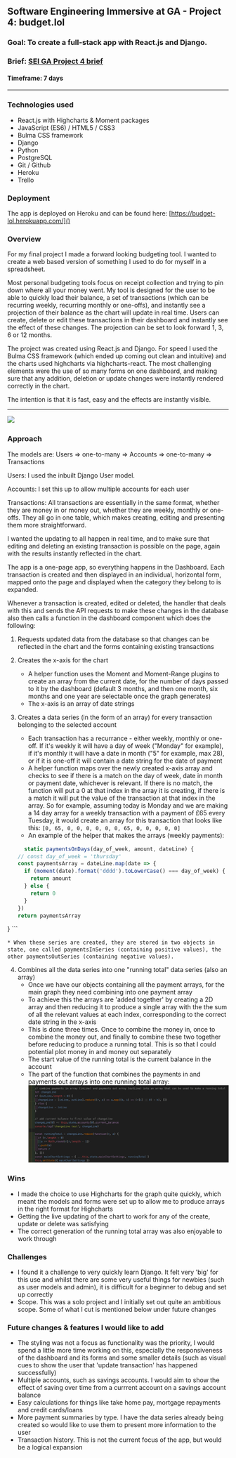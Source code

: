 ## Software Engineering Immersive at GA - Project 4: budget.lol

### Goal: To create a full-stack app with React.js and Django.

### Brief: [SEI GA Project 4 brief](p4_brief.md)


#### Timeframe: 7 days
---
### Technologies used
* React.js with Highcharts & Moment packages
* JavaScript (ES6) / HTML5 / CSS3
* Bulma CSS framework
* Django
* Python
* PostgreSQL
* Git / Github
* Heroku
* Trello

### Deployment
The app is deployed on Heroku and can be found here: [https://budget-lol.herokuapp.com/]()

### Overview
For my final project I made a forward looking budgeting tool. I wanted to create a web based version of something I used to do for myself in a spreadsheet. 

Most personal budgeting tools focus on receipt collection and trying to pin down where all your money went. My tool is designed for the user to be able to quickly load their balance, a set of transactions (which can be recurring weekly, recurring monthly or one-offs), and instantly see a projection of their balance as the chart will update in real time. Users can create, delete or edit these transactions in their dashboard and instantly see the effect of these changes. The projection can be set to look forward 1, 3, 6 or 12 months.

The project was created using React.js and Django. For speed I used the Bulma CSS framework (which ended up coming out clean and intuitive) and the charts used highcharts via highcharts-react. The most challenging elements were the use of so many forms on one dashboard, and making sure that any addition, deletion or update changes were instantly rendered correctly in the chart. 

The intention is that it is fast, easy and the effects are instantly visible.

---
![](readme_assets/add_first_transactions.gif)

### Approach
The models are:
Users => one-to-many => Accounts => one-to-many => Transactions

Users: I used the inbuilt Django User model.

Accounts: I set this up to allow multiple accounts for each user

Transactions: All transactions are essentially in the same format, whether they are money in or money out, whether they are weekly, monthly or one-offs. They all go in one table, which makes creating, editing and presenting them more straightforward.

I wanted the updating to all happen in real time, and to make sure that editing and deleting an existing transaction is possible on the page, again with the results instantly reflected in the chart.

The app is a one-page app, so everything happens in the Dashboard. Each transaction is created and then displayed in an individual, horizontal form, mapped onto the page and displayed when the category they belong to is expanded.

Whenever a transaction is created, edited or deleted, the handler that deals with this and sends the API requests to make these changes in the database also then calls a function in the dashboard component which does the following:

1. Requests updated data from the database so that changes can be reflected in the chart and the forms containing existing transactions
2. Creates the x-axis for the chart
	* 	A helper function uses the Moment and Moment-Range plugins to create an array from the current date, for the number of days passed to it by the dashboard (default 3 months, and then one month, six months and one year are selectable once the graph generates)
	*  The x-axis is an array of date strings
3. Creates a data series (in the form of an array) for every transaction belonging to the selected account
	* Each transaction has a recurrance - either weekly, monthly or one-off. If it's weekly it will have a day of week ("Monday" for example), if it's monthly it will have a date in month ("5" for example, max 28), or if it is one-off it will contain a date string for the date of payment
	* A helper function maps over the newly created x-axis array and checks to see if there is a match on the day of week, date in month or payment date, whichever is relevant. If there is no match, the function will put a 0 at that index in the array it is creating, if there is a match it will put the value of the transaction at that index in the array. So for example, assuming today is Monday and we are making a 14 day array for a weekly transaction with a payment of £65 every Tuesday, it would create an array for this transaction that looks like this: `[0, 65, 0, 0, 0, 0, 0, 0, 65, 0, 0, 0, 0, 0]`
	* An example of the helper that makes the arrays (weekly payments):

	```javascript
	  static paymentsOnDays(day_of_week, amount, dateLine) {
    // const day_of_week = 'thursday'
    const paymentsArray = dateLine.map(date => {
      if (moment(date).format('dddd').toLowerCase() === day_of_week) {
        return amount
      } else {
        return 0
      }
    })
    return paymentsArray
  }
	```

	* When these series are created, they are stored in two objects in state, one called paymentsInSeries (containing positive values), the other paymentsOutSeries (containing negative values).
4. Combines all the data series into one "running total" data series (also an array)
	* Once we have our objects containing all the payment arrays, for the main graph they need combining into one payment array
	* To achieve this the arrays are 'added together' by creating a 2D array and then reducing it to produce a single array with the the sum of all the relevant values at each index, corresponding to the correct date string in the x-axis 
	* This is done three times. Once to combine the money in, once to combine the money out, and finally to combine these two together before reducing to produce a running total. This is so that I could potential plot money in and money out separately
	* The start value of the running total is the current balance in the account
	* The part of the function that combines the payments in and payments out arrays into one running total array:
	![](readme_assets/running_total_example.png)

### Wins
* I made the choice to use Highcharts for the graph quite quickly, which meant the models and forms were set up to allow me to produce arrays in the right format for Highcharts
* Getting the live updating of the chart to work for any of the create, update or delete was satisfying
* The correct generation of the running total array was also enjoyable to work through

### Challenges

* I found it a challenge to very quickly learn Django. It felt very 'big' for this use and whilst there are some very useful things for newbies (such as user models and admin), it is difficult for a beginner to debug and set up correctly
* Scope. This was a solo project and I initially set out quite an ambitious scope. Some of what I cut is mentioned below under future changes

### Future changes & features I would like to add
* The styling was not a focus as functionality was the priority, I would spend a little more time working on this, especially the responsiveness of the dashboard and its forms and some smaller details (such as visual cues to show the user that 'update transaction' has happened successfully)
* Multiple accounts, such as savings accounts. I would aim to show the effect of saving over time from a currrent account on a savings account balance
* Easy calculations for things like take home pay, mortgage repayments and credit cards/loans
* More payment summaries by type. I have the data series already being created so would like to use them to present more information to the user
* Transaction history. This is not the current focus of the app, but would be a logical expansion